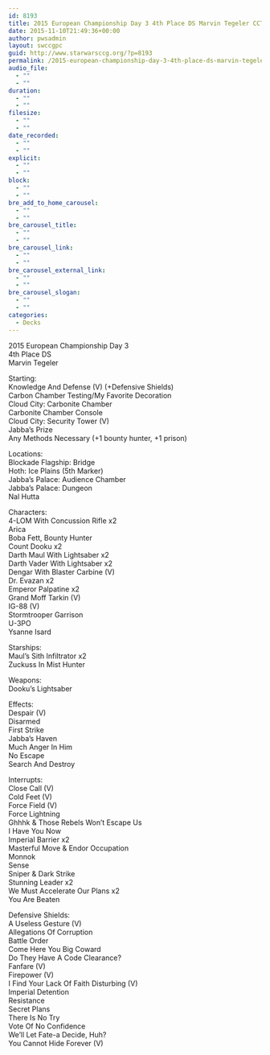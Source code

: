 ```yaml
---
id: 8193
title: 2015 European Championship Day 3 4th Place DS Marvin Tegeler CCT IG-88
date: 2015-11-10T21:49:36+00:00
author: pwsadmin
layout: swccgpc
guid: http://www.starwarsccg.org/?p=8193
permalink: /2015-european-championship-day-3-4th-place-ds-marvin-tegeler-cct-ig-88/
audio_file:
  - ""
  - ""
duration:
  - ""
  - ""
filesize:
  - ""
  - ""
date_recorded:
  - ""
  - ""
explicit:
  - ""
  - ""
block:
  - ""
  - ""
bre_add_to_home_carousel:
  - ""
  - ""
bre_carousel_title:
  - ""
  - ""
bre_carousel_link:
  - ""
  - ""
bre_carousel_external_link:
  - ""
  - ""
bre_carousel_slogan:
  - ""
  - ""
categories:
  - Decks
---
```

2015 European Championship Day 3  
4th Place DS  
Marvin Tegeler

Starting:  
Knowledge And Defense (V) (+Defensive Shields)  
Carbon Chamber Testing/My Favorite Decoration  
Cloud City: Carbonite Chamber  
Carbonite Chamber Console  
Cloud City: Security Tower (V)  
Jabba&#8217;s Prize  
Any Methods Necessary (+1 bounty hunter, +1 prison)

Locations:  
Blockade Flagship: Bridge  
Hoth: Ice Plains (5th Marker)  
Jabba&#8217;s Palace: Audience Chamber  
Jabba&#8217;s Palace: Dungeon  
Nal Hutta

Characters:  
4-LOM With Concussion Rifle x2  
Arica  
Boba Fett, Bounty Hunter  
Count Dooku x2  
Darth Maul With Lightsaber x2  
Darth Vader With Lightsaber x2  
Dengar With Blaster Carbine (V)  
Dr. Evazan x2  
Emperor Palpatine x2  
Grand Moff Tarkin (V)  
IG-88 (V)  
Stormtrooper Garrison  
U-3PO  
Ysanne Isard

Starships:  
Maul&#8217;s Sith Infiltrator x2  
Zuckuss In Mist Hunter

Weapons:  
Dooku&#8217;s Lightsaber

Effects:  
Despair (V)  
Disarmed  
First Strike  
Jabba&#8217;s Haven  
Much Anger In Him  
No Escape  
Search And Destroy

Interrupts:  
Close Call (V)  
Cold Feet (V)  
Force Field (V)  
Force Lightning  
Ghhhk & Those Rebels Won&#8217;t Escape Us  
I Have You Now  
Imperial Barrier x2  
Masterful Move & Endor Occupation  
Monnok  
Sense  
Sniper & Dark Strike  
Stunning Leader x2  
We Must Accelerate Our Plans x2  
You Are Beaten

Defensive Shields:  
A Useless Gesture (V)  
Allegations Of Corruption  
Battle Order  
Come Here You Big Coward  
Do They Have A Code Clearance?  
Fanfare (V)  
Firepower (V)  
I Find Your Lack Of Faith Disturbing (V)  
Imperial Detention  
Resistance  
Secret Plans  
There Is No Try  
Vote Of No Confidence  
We&#8217;ll Let Fate-a Decide, Huh?  
You Cannot Hide Forever (V)